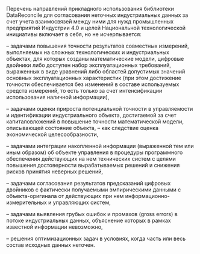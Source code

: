 Перечень направлений прикладного использования библиотеки DataReconcile для согласования неточных индустриальных данных за счет учета взаимосвязей между ними для нужд промышленных предприятий Индустрии 4.0 и целей Национальной технологической инициативы включает в себя, но не исчерпывается:

– задачами повышения точности результатов совместных измерений, выполняемых на сложных технологических и индустриальных объектах, для которых созданы математические модели, цифровые двойники либо доступен набор эксплуатационных требований, выраженных в виде уравнений либо областей допустимых значений основных эксплуатационных характеристик (при этом достижение точности обеспечивается без изменений в составе используемых средств измерений, то есть только за счет интенсификации использования наличной информации),

– задачами оценки прироста потенциальной точности в управляемости и идентификации индустриального объекта, достигаемой за счет капиталовложений в повышение точности математической модели, описывающей состояние объекта, – как следствие оценка экономической целесообразности,

– задачами интеграции накопленной информации (выраженной тем или иным образом) об объекте управления в процедуры программного обеспечения действующих на нем технических систем с целями повышения достоверности вырабатываемых решений и снижения рисков принятия неверных решений,

– задачами согласования результатов предсказаний цифровых двойников с фактически получаемыми эмпирическими данными с объекта-оригинала от действующих при нем информационно-измерительных и управляющих систем,

– задачами выявления грубых ошибок и промахов (gross errors) в потоке индустриальных данных, объяснение которых в рамках известной информации невозможно,

– решения оптимизационных задач в условиях, когда часть или весь состав исходных данных неточен.
